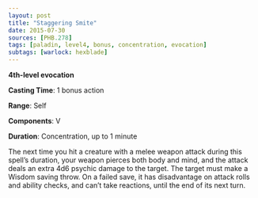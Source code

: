 ```yaml
---
layout: post
title: "Staggering Smite"
date: 2015-07-30
sources: [PHB.278]
tags: [paladin, level4, bonus, concentration, evocation]
subtags: [warlock: hexblade]
---
```


**4th-level evocation**

**Casting Time**: 1 bonus action

**Range**: Self

**Components**: V

**Duration**: Concentration, up to 1 minute

The next time you hit a creature with a melee weapon attack during this spell’s duration, your weapon pierces both body and mind, and the attack deals an extra 4d6 psychic damage to the target. The target must make a Wisdom saving throw. On a failed save, it has disadvantage on attack rolls and ability checks, and can’t take reactions, until the end of its next turn.

